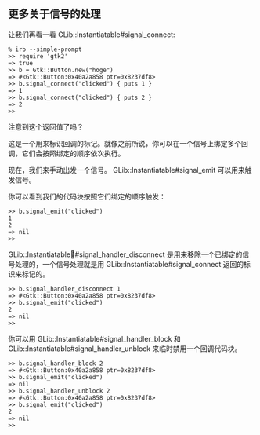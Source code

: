 ## 更多关于信号的处理

让我们再看一看 GLib::Instantiatable#signal_connect:

	% irb --simple-prompt
	>> require 'gtk2'
	=> true
	>> b = Gtk::Button.new("hoge")
	=> #<Gtk::Button:0x40a2a858 ptr=0x8237df8>
	>> b.signal_connect("clicked") { puts 1 }
	=> 1
	>> b.signal_connect("clicked") { puts 2 }
	=> 2
	>>

注意到这个返回值了吗？

这是一个用来标识回调的标记。就像之前所说，你可以在一个信号上绑定多个回调，它们会按照绑定的顺序依次执行。

现在，我们来手动出发一个信号。 GLib::Instantiatable#signal_emit 可以用来触发信号。

你可以看到我们的代码块按照它们绑定的顺序触发：

    >> b.signal_emit("clicked")
	1 
	2
	=> nil
	>>

GLib::Instantiatable#signal_handler_disconnect 是用来移除一个已绑定的信号处理的，一个信号处理就是用 GLib::Instantiatable#signal_connect 返回的标识来标记的。

    >> b.signal_handler_disconnect 1
	=> #<Gtk::Button:0x40a2a858 ptr=0x8237df8>
	>> b.signal_emit("clicked")
	2
	=> nil
	>>

你可以用 GLib::Instantiatable#signal_handler_block 和 GLib::Instantiatable#signal_handler_unblock 来临时禁用一个回调代码块。

    >> b.signal_handler_block 2
    => #<Gtk::Button:0x40a2a858 ptr=0x8237df8>
    >> b.signal_emit("clicked")
    => nil
    >> b.signal_handler_unblock 2
    => #<Gtk::Button:0x40a2a858 ptr=0x8237df8>
    >> b.signal_emit("clicked")
    2
    => nil
    >>
    